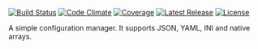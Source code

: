 [![Build Status](https://img.shields.io/travis/yrizos/configuration.svg)](https://travis-ci.org/yrizos/configuration)
[![Code Climate](http://img.shields.io/codeclimate/github/yrizos/configuration.svg)](https://codeclimate.com/github/yrizos/configuration)
[![Coverage](http://img.shields.io/codeclimate/coverage/github/yrizos/configuration.svg)](https://codeclimate.com/github/yrizos/configuration)
[![Latest Release](http://img.shields.io/packagist/v/yrizos/configuration.svg)](https://packagist.org/packages/yrizos/configuration)
[![License](http://img.shields.io/packagist/l/yrizos/configuration.svg)](https://packagist.org/packages/yrizos/configuration)


A simple configuration manager. It supports JSON, YAML, INI and native arrays.






